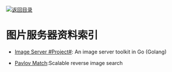 [![返回目录](https://user-images.githubusercontent.com/5803001/38079637-ff0abcf0-3371-11e8-9b76-ad651620afc7.jpg)](https://github.com/wxyyxc1992/Awesome-Links)

# 图片服务器资料索引

* [Image Server #Project#](https://github.com/pierrre/imageserver): An image server toolkit in Go (Golang)

- [Pavlov Match](https://github.com/pavlovml/match):Scalable reverse image search
